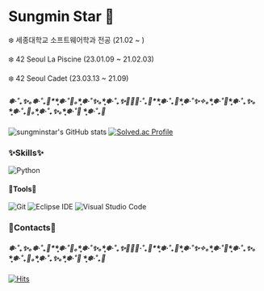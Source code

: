 <!--![header](https://capsule-render.vercel.app/api?type=waving&color=black&height=150&section=header&text=sungmin%20star💫&fontSize=60&testbg=true&desc=⋆⁺₊⋆%20⋆⁺₊⋆&descAlignY=75&descAlign=60)-->
# Sungmin Star 💫

❄️ 세종대학교 소프트웨어학과 전공 (21.02 ~ )

❄️ 42 Seoul La Piscine (23.01.09 ~ 21.02.03)

❄️ 42 Seoul Cadet (23.03.13 ~ 21.09)



##### ❄‧˚₊✨*｡*❄‧˚₊💫**̥❄‧˚🌟｡*̥❄‧˚✨｡*̥❄‧˚₊✨｡*̥❄‧˚₊💫**̥❄‧˚₊*🌟*̥❄‧˚✨✧｡*̥❄‧˚💫*̥❄‧˚₊✨｡*̥❄‧˚₊🌟｡*̥❄‧˚₊✨｡*̥❄‧˚🌟 *̥❄‧˚₊💫


![sungminstar's GitHub stats](https://github-readme-stats.vercel.app/api?username=sungminstar&show_icons=true&theme=slateorange)
[![Solved.ac Profile](http://mazassumnida.wtf/api/v2/generate_badge?boj=sungmin8453)](https://solved.ac/sungmin8453/)

### ✨Skills✨
![Python](https://img.shields.io/badge/Python-3776AB.svg?&style=for-the-badge&logo=Python&logoColor=white)
#### 🌟Tools🌟
![Git](https://img.shields.io/badge/Git-F05032.svg?&style=for-the-badge&logo=Git&logoColor=white)
![Eclipse IDE](https://img.shields.io/badge/Eclipse%20IDE-2C2255.svg?&style=for-the-badge&logo=Eclipse%20IDE&logoColor=white)
![Visual Studio Code](https://img.shields.io/badge/Visual%20Studio%20Code-007ACC.svg?&style=for-the-badge&logo=Visual%20Studio%20Code&logoColor=white)
### 💫Contacts💫

##### ❄‧˚₊✨*｡*❄‧˚₊💫**̥❄‧˚🌟｡*̥❄‧˚✨｡*̥❄‧˚₊✨｡*̥❄‧˚₊💫**̥❄‧˚₊*🌟*̥❄‧˚✨✧｡*̥❄‧˚💫*̥❄‧˚₊✨｡*̥❄‧˚₊🌟｡*̥❄‧˚₊✨｡*̥❄‧˚🌟 *̥❄‧˚₊💫
[![Hits](https://hits.seeyoufarm.com/api/count/incr/badge.svg?url=https%3A%2F%2Fgithub.com%2Fsungminstar&count_bg=%23FFDF6F&title_bg=%23555555&icon=&icon_color=%23E7E7E7&title=visitors&edge_flat=false)](https://hits.seeyoufarm.com)
<!--
**sungminstar/sungminstar** is a ✨ _special_ ✨ repository because its `README.md` (this file) appears on your GitHub profile.

Here are some ideas to get you started:

- 🔭 I’m currently working on ...
- 🌱 I’m currently learning ...
- 👯 I’m looking to collaborate on ...
- 🤔 I’m looking for help with ...
- 💬 Ask me about ...
- 📫 How to reach me: ...
- 😄 Pronouns: ...
- ⚡ Fun fact: ...
-->
